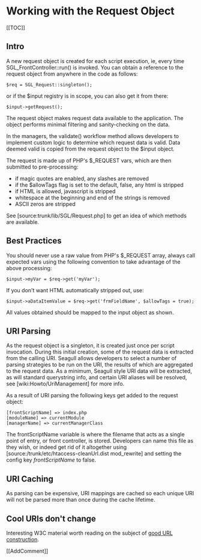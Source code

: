 <!-- Name: Howto/WorkingWithTheRequestObject -->
<!-- Version: 4 -->
<!-- Last-Modified: 2007/02/14 22:44:46 -->
<!-- Author: openhaus -->
# Working with the Request Object
[[TOC]]
## Intro
A new request object is created for each script execution, ie, every time SGL_FrontController::run() is invoked.  You can obtain a reference to the request object from anywhere in the code as follows:


    $req = SGL_Request::singleton();

or if the $input registry is in scope, you can also get it from there:


    $input->getRequest();

The request object makes request data available to the application. The object performs minimal filtering and sanity-checking on the data.

In the managers, the validate() workflow method allows developers to implement custom logic to determine which request data is valid.  Data deemed valid is copied from the request object to the $input object.

The request is made up of PHP's $_REQUEST vars, which are then submitted to pre-processing:
  * if magic quotes are enabled, any slashes are removed
  * if the $allowTags flag is set to the default, false, any html is stripped
  * if HTML is allowed, javascript is stripped
  * whitespace at the beginning and end of the strings is removed
  * ASCII zeros are stripped

See [source:trunk/lib/SGL/Request.php] to get an idea of which methods are available.

## Best Practices
You should never use a raw value from PHP's $_REQUEST array, always call expected vars using the following convention to take advantage of the above processing:


    $input->myVar = $req->get('myVar');

If you don't want HTML automatically stripped out, use:


    $input->aDataItemValue = $req->get('frmFieldName', $allowTags = true);

All values obtained should be mapped to the input object as shown.

## URI Parsing
As the request object is a singleton, it is created just once per script invocation.  During this initial creation, some of the request data is extracted from the calling URI.  Seagull allows developers to select a number of parsing strategies to be run on the URI, the results of which are aggregated to the request data.  As a minimum, Seagull style URI data will be extracted, as will standard querystring info, and certain URI aliases will be resolved, see [wiki:Howto/UriManagement] for more info.

As a result of URI parsing the following keys get added to the request object:


    [frontScriptName] => index.php
    [moduleName] => currentModule
    [managerName] => currentManagerClass

The frontScriptName variable is where the filename that acts as a single point of entry, or front controller, is stored.  Developers can name this file as they wish, or indeed get rid of it altogether using [source:/trunk/etc/htaccess-cleanUrl.dist mod_rewrite] and setting the config key *frontScriptName* to false.

## URI Caching
As parsing can be expensive, URI mappings are cached so each unique URI will not be parsed more than once during the cache lifetime.

## Cool URIs don't change
Interesting W3C material worth reading on the subject of [good URL construction](http://www.w3.org/Provider/Style/URI).

[[AddComment]]